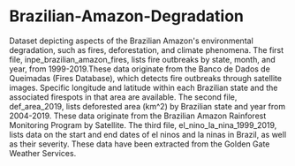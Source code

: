 # Brazilian-Amazon-Degradation
Dataset depicting aspects of the Brazilian Amazon's environmental degradation, such as fires, deforestation, and climate phenomena.
The first file, inpe_brazilian_amazon_fires, lists fire outbreaks by state, month, and year, from 1999-2019.These data originate from the Banco de Dados de Queimadas (Fires Database), which detects fire outbreaks through satellite images. Specific longitude and latitude within each Brazilian state and the associated firespots in that area are available.
The second file, def_area_2019, lists deforested area (km^2) by Brazilian state and year from 2004-2019. These data originate from the Brazilian Amazon Rainforest Monitoring Program by Satellite. 
The third file, el_nino_la_nina_1999_2019, lists data on the start and end dates of el ninos and la ninas in Brazil, as well as their severity. These data have been extracted from the Golden Gate Weather Services.
